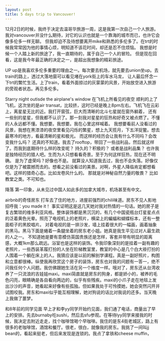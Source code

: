 ```yaml
---
layout: post
title: 5 days trip to Vancouver!
---
```


12月2日的时候，我终于决定去温哥华旅游一周，这是我第一次自己一个人旅游。
我对vancouver并没什么期待，对它的认识也就是一个靠海的城市而已，也许它会像多伦多一样无聊。
但我却迫不及待想要离开mike和熟悉的多伦多了。在trt的时候我常常因为他的事情心烦，明知道不该花时间，却还是忍不住烦恼。
我想是时候一个人踏上新的旅途了，我一直期待的，属于自己一个人的冒险。
但是现在回看，这是我今年最正确的决定之一，是超出我想象的精彩旅途。

UP
up是我喜欢多伦多重要的理由之一。每次要去机场，就先要去union坐up。去train的路上，透过大落地窗可以看见堵在york街上的车水马龙，
让人最后怀念一下trt的繁忙生活。上了train，看着外面掠过的灰蒙蒙的风景，开始放空进入旅游的旁观者状态。再见多伦多。

Starry night outisde the airplane's window 在飞机上所看见的夜空
顺利的上了飞机，这次坐的是air transat，比较挤，这时已经是晚上8pm左右。飞机飞在云彩上，离星星无比的近。我打开窗弦，巨大而清晰的北斗七星就在窗外躺着，
还有一些别的星星，但我都不认识了。那一刻我对星星的狂热和好奇又被点燃了。不懂的人永远都不懂。我想要。我想要。我在心里这样喊着。
我想要看前人没看过的风景，我想在黑漆漆的夜空里看见闪烁的繁星，想上九天揽月，下五洋捉鳖。想去最寒冷的地方，看最清晰的星和极光。
而这样的经历会让我有什么不同吗？会改变我什么吗？ 还真的不知道。我去了rooftop，带回了一些战利品，然后就这样了。而我到底期待什么样的改变呢？
持久的？积极的？ 或者是战利品集？ 也许我是独特经历的猎人吧。生而为人只想看看奇景。至于为何这样狂热，现在还不明确。 是为了虚荣吗？好像也不是。
就算没人知道我去过，我也不会失落。好像仅仅是为了被震撼而去的。想看之前没看过的美景。对啊，外星人降临肯定都想看吧。这样的猎奇心态。比如龙卷风什么的。
那就是对神秘自然力量的敬畏？ 比如教堂之类。不可知也。

降落
第一印象，从未见过中国人如此多的加拿大城市，机场甚至有中文。

airbnb的奇怪房东
打车去了住的地方，进屋前强烈的chili味道。房东不见人影地招呼我：you made it！ 事实证明这是这几天她对我对热情的一句话。她的房子是复古繁琐的维多利亚风格。整体装饰都是黑沉沉的，有几个中国瓷瓶台灯星星点点的泛着黄色光晕。照亮了电视机上的老照片，横梁上的蝙蝠和蝴蝶标本，还有一整面柜子的黑胶唱片。
对着电视的是一排沙发，墙上挂着很大的一幅画，画着抽象的黑马。黑马下面是蜷着一条腿坐着的房东老小姐。她真是我生平见过对人最生疏的人之一。
不知道她是要有意模仿英国贵族还是怎样，客套并带有明显的距离感，大概1km那么疏远。浴室也是这样的装饰。令我印象深刻的是挂着一副有趣的老照片，一些西装革履打扮的人坐在阶梯教室里，教室的中心是几个白大褂打扮的人围着一个躺在床上的人。我猜应该是以前的解剖学课程。真是一副好照片，构图和立意都很棒。纵使我再欣赏这个房子的装饰，房东也对我的问题有一答一，绝不问我任何个人问题。我仿佛跟她生活在另一个维度一样。哦对了，房东还从台湾收养了一只流浪的吉娃娃maxi。maxi简直就是房东的狗身，都是娇小的，被养的毛色闪亮，眼睛确是各自看向两边的，似乎有些残疾。maxi的小爪子走在地毯上发出沙沙的声音，她看起来好像有些孤独。但如果我处于可怜摸她，她会突然闪开并试图咬我。房东和maxi似乎能互相理解，她对狗说的话比对我说的还多。当天晚上我做了噩梦。

和8年前的同学见面
早上才和李yy同学开始约见面，我们通了电话，商量出了早上的安排。先去burnaby吃sushi，然后去sfu参观。在等待lyy同学来接我的时候，我决定去附近走走，找个咖啡馆喝个早咖啡。我住的是东4街老城区，路上有很多的老咖啡馆，酒馆和餐厅。很老，很白，就像我的房东。我挑了一间叫jj bean的，看起来挺老，但后来发现是连锁的。我点了拿铁和cheese muffin，
